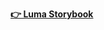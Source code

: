 __[👉 Luma Storybook](https://pmet-public.github.io/luma-storybook/?path=/story/%F0%9F%91%8B-welcome--getting-started)__
